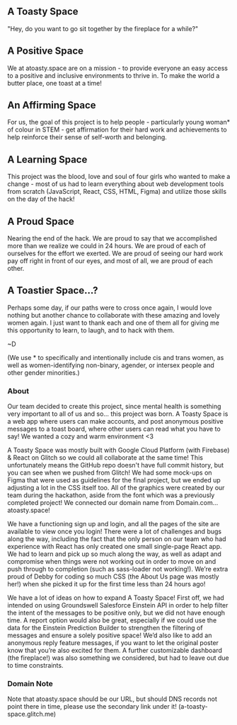 ## A Toasty Space
"Hey, do you want to go sit together by the fireplace for a while?"

## A Positive Space
We at atoasty.space are on a mission - to provide everyone an easy access to a positive and inclusive environments to thrive in. To make the world a butter place, one toast at a time!

## An Affirming Space
For us, the goal of this project is to help people - particularly young woman* of colour in STEM - get affirmation for their hard work and achievements to help reinforce their sense of self-worth and belonging. 

## A Learning Space
This project was the blood, love and soul of four girls who wanted to make a change - most of us had to learn everything about web development tools from scratch (JavaScript, React, CSS, HTML, Figma) and utilize those skills on the day of the hack!

## A Proud Space
Nearing the end of the hack. We are proud to say that we accomplished more than we realize we could in 24 hours. We are proud of each of ourselves for the effort we exerted. We are proud of seeing our hard work pay off right in front of our eyes, and most of all, we are proud of each other. 

## A Toastier Space...?
Perhaps some day, if our paths were to cross once again, I would love nothing but another chance to collaborate with these amazing and lovely women again. I just want to thank each and one of them all for giving me this opportunity to learn, to laugh, and to hack with them.

~D

(We use * to specifically and intentionally include cis and trans women, as well as women-identifying non-binary, agender, or intersex people and other gender minorities.)

### About
Our team decided to create this project, since mental health is something very important to all of us and so… this project was born. A Toasty Space is a web app where users can make accounts, and post anonymous positive messages to a toast board, where other users can read what you have to say! We wanted a cozy and warm environment <3

A Toasty Space was mostly built with Google Cloud Platform (with Firebase) & React on Glitch so we could all collaborate at the same time! This unfortunately means the GitHub repo doesn't have full commit history, but you can see when we pushed from Glitch! We had some mock-ups on Figma that were used as guidelines for the final project, but we ended up adjusting a lot in the CSS itself too. All of the graphics were created by our team during the hackathon, aside from the font which was a previously completed project! We connected our domain name from Domain.com... atoasty.space!

We have a functioning sign up and login, and all the pages of the site are available to view once you login! There were a lot of challenges and bugs along the way, including the fact that the only person on our team who had experience with React has only created one small single-page React app. We had to learn and pick up so much along the way, as well as adapt and compromise when things were not working out in order to move on and push through to completion (such as sass-loader not working!). We’re extra proud of Debby for coding so much CSS (the About Us page was mostly her!) when she picked it up for the first time less than 24 hours ago! 

We have a lot of ideas on how to expand A Toasty Space! First off, we had intended on using Groundswell Salesforce Einstein API in order to help filter the intent of the messages to be positive only, but we did not have enough time. A report option would also be great, especially if we could use the data for the Einstein Prediction Builder to strengthen the filtering of messages and ensure a solely positive space! We’d also like to add an anonymous reply feature messages, if you want to let the original poster know that you’re also excited for them. A further customizable dashboard (the fireplace!) was also something we considered, but had to leave out due to time constraints.

### Domain Note

Note that atoasty.space should be our URL, but should DNS records not point there in time, please use the secondary link under it! (a-toasty-space.glitch.me)
